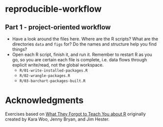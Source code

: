 # reproducible-workflow

## Part 1 - project-oriented workflow

* Have a look around the files here. Where are the R scripts? What are the directories `data` and `figs` for? Do the names and structure help you find things?
* Open each R script, finish it, and run it. Remember to restart R as you go, so you are certain each file is complete, i.e. data flows through explicit write/read, not the global workspace.
    * `R/01-write-installed-packages.R`
    * `R/02-wrangle-packages.R`
    * `R/03-barchart-packages-built.R`

# Acknowledgments

Exercises based on [What They Forgot to Teach You about R](https://rstudio-conf-2020.github.io/what-they-forgot/) originally created by Kara Woo, Jenny Bryan, and Jim Hester.
